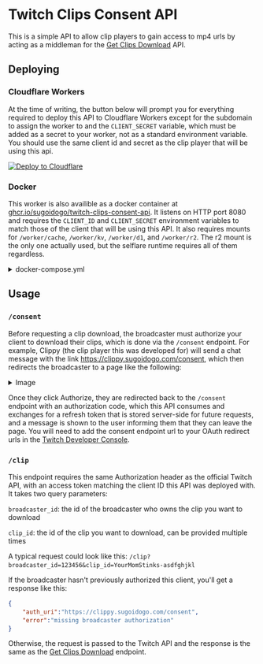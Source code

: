 # Twitch Clips Consent API
This is a simple API to allow clip players to gain access to mp4 urls by acting as a middleman for the [Get Clips Download](https://dev.twitch.tv/docs/api/reference/#get-clips-download) API.

## Deploying

### Cloudflare Workers

At the time of writing, the button below will prompt you for everything required to deploy this API to Cloudflare Workers except for the subdomain to assign the worker to and the `CLIENT_SECRET` variable, which must be added as a secret to your worker, not as a standard environment variable. You should use the same client id and secret as the clip player that will be using this api.

[![Deploy to Cloudflare](https://deploy.workers.cloudflare.com/button)](https://deploy.workers.cloudflare.com/?url=https%3A%2F%2Fgithub.com%2Fsugoidogo%2Ftwitch-clips-consent-api)

### Docker

This worker is also availible as a docker container at [ghcr.io/sugoidogo/twitch-clips-consent-api](https://github.com/sugoidogo/twitch-clips-consent-api/pkgs/container/twitch-clips-consent-api).
It listens on HTTP port 8080 and requires the `CLIENT_ID` and `CLIENT_SECRET` environment variables to match those of the client that will be using this API.
It also requires mounts for `/worker/cache`, `/worker/kv`, `/worker/d1`, and `/worker/r2`. 
The r2 mount is the only one actually used, but the selflare runtime requires all of them regardless.

<details><summary>docker-compose.yml</summary>

```yaml
services:
    twitch-clips-consent-api:
        image: ghcr.io/sugoidogo/twitch-clips-consent-api
        volumes:
            - ./.storage/cache:/worker/cache
            - ./.storage/kv:/worker/kv
            - ./.storage/d1:/worker/d1
            - ./.storage/r2:/worker/r2
        ports:
            - "8080:8080"
        environment:
            - CLIENT_ID=CHANGEME
            - CLIENT_SECRET=HIDEME
```

</details>

## Usage

### `/consent`
Before requesting a clip download, the broadcaster must authorize your client to download their clips, which is done via the `/consent` endpoint. For example, Clippy (the clip player this was developed for) will send a chat message with the link https://clippy.sugoidogo.com/consent, which then redirects the broadcaster to a page like the following:

<details><summary>Image</summary>
<img src='auth-example.png'>
</details>

Once they click Authorize, they are redirected back to the `/consent` endpoint with an authorization code, which this API consumes and exchanges for a refresh token that is stored server-side for future requests, and a message is shown to the user informing them that they can leave the page. You will need to add the consent endpoint url to your OAuth redirect urls in the [Twitch Developer Console](https://dev.twitch.tv/console).

### `/clip`

This endpoint requires the same Authorization header as the official Twitch API, with an access token matching the client ID this API was deployed with. It takes two query parameters:

`broadcaster_id`: the id of the broadcaster who owns the clip you want to download

`clip_id`: the id of the clip you want to download, can be provided multiple times

A typical request could look like this: `/clip?broadcaster_id=123456&clip_id=YourMomStinks-asdfghjkl`

If the broadcaster hasn't previously authorized this client, you'll get a response like this:

```json
{
    "auth_uri":"https://clippy.sugoidogo.com/consent",
    "error":"missing broadcaster authorization"
}
```

Otherwise, the request is passed to the Twitch API and the response is the same as the [Get Clips Download](https://dev.twitch.tv/docs/api/reference/#get-clips-download) endpoint.